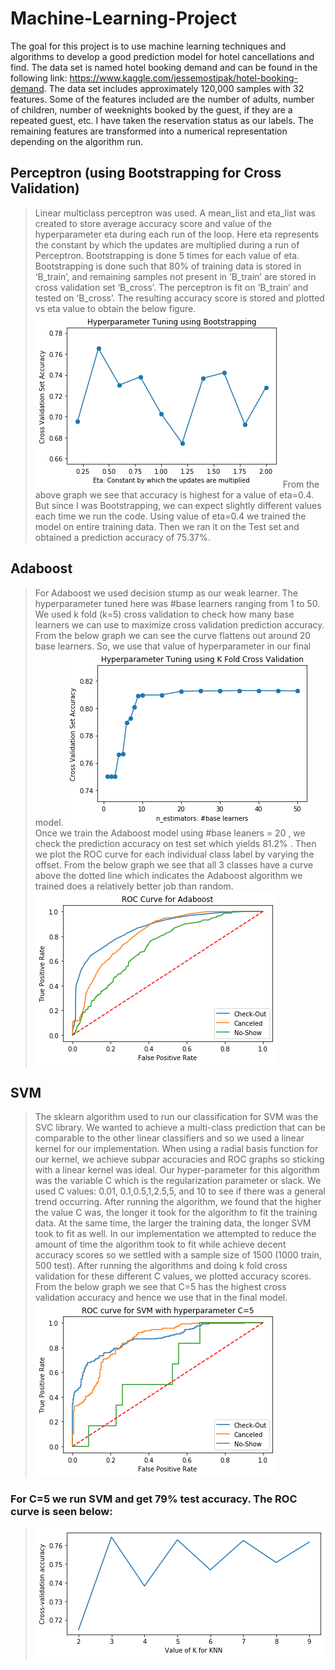 # Machine-Learning-Project
The goal for this project is to use machine learning techniques and algorithms to develop a good prediction model for hotel cancellations and find. The data set is named hotel booking demand and can be found in the following link: https://www.kaggle.com/jessemostipak/hotel-booking-demand. The data set includes approximately 120,000 samples with 32 features. Some of the features included are the number of adults, number of children, number of weeknights booked by the guest, if they are a repeated guest, etc. I have taken the reservation status as our labels. The remaining features are transformed into a numerical representation depending on the algorithm run.
## Perceptron (using Bootstrapping for Cross Validation)
>Linear multiclass perceptron was used. A mean_list and eta_list was created to store average accuracy score and value of the hyperparameter eta during each run of the loop. Here eta represents the constant by which the updates are multiplied during a run of Perceptron.
>Bootstrapping is done 5 times for each value of eta. Bootstrapping is done such that 80% of training data is stored in ‘B_train’, and remaining samples not present in ‘B_train’ are stored in cross validation set ‘B_cross’. 
>The perceptron is fit on ‘B_train’ and tested on ‘B_cross’. The resulting accuracy score is stored and plotted vs eta value to obtain the below figure.
>![](image/1.png)
>From the above graph we see that accuracy is highest for a value of eta=0.4. But since I was Bootstrapping, we can expect slightly different values each time we run the code.
>Using value of eta=0.4 we trained the model on entire training data. Then we ran it on the Test set and obtained a prediction accuracy of 75.37%.
## Adaboost
>For Adaboost we used decision stump as our weak learner. The hyperparameter tuned here was #base learners ranging from 1 to 50. We used k fold (k=5) cross validation to check how many base learners we can use to maximize cross validation prediction accuracy. From the below graph we can see the curve flattens out around 20 base learners. So, we use that value of hyperparameter in our final model.
>![](image/2.png)
>Once we train the Adaboost model using #base leaners = 20 , we check the prediction accuracy on test set which yields 81.2% . Then we plot the ROC curve for each individual class label by varying the offset. From the below graph we see that all 3 classes have a curve above the dotted line which indicates the Adaboost algorithm we trained does a relatively better job than random.
>![](image/3.png)
## SVM
>The sklearn algorithm used to run our classification for SVM was the SVC library. We wanted to achieve a multi-class prediction that can be comparable to the other linear classifiers and so we used a linear kernel for our implementation. When using a radial basis function for our kernel, we achieve subpar accuracies and ROC graphs so sticking with a linear kernel was ideal. Our hyper-parameter for this algorithm was the variable C which is the regularization parameter or slack. We used C values: 0.01, 0.1,0.5,1,2.5,5, and 10 to see if there was a general trend occurring. After running the algorithm, we found that the higher the value C was, the longer it took for the algorithm to fit the training data. At the same time, the larger the training data, the longer SVM took to fit as well. In our implementation we attempted to reduce the amount of time the algorithm took to fit while achieve decent accuracy scores so we settled with a sample size of 1500 (1000 train, 500 test). 
>After running the algorithms and doing k fold cross validation for these different C values, we plotted accuracy scores. From the below graph we see that C=5 has the highest cross validation accuracy and hence we use that in the final model.
>![](image/5.png)
### For C=5 we run SVM and get 79% test accuracy. The ROC curve is seen below:
>![](image/6.png)
